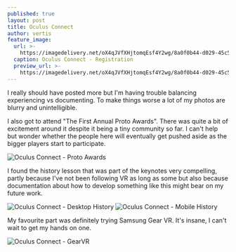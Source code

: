 ```yaml
---
published: true
layout: post
title: Oculus Connect
author: vertis
feature_image:
  url: >-
    https://imagedelivery.net/oX4qJVfXHjtomqEsf4Y2wg/8a0f0b44-d029-45c5-c9c5-8430fc13af00/w=800
  caption: Oculus Connect - Registration
  preview_url: >-
    https://imagedelivery.net/oX4qJVfXHjtomqEsf4Y2wg/8a0f0b44-d029-45c5-c9c5-8430fc13af00/w=450
---
```


I really should have posted more but I'm having trouble balancing experiencing vs documenting. To make things worse a lot of my photos are blurry and unintelligible.

I also got to attend "The First Annual Proto Awards". There was quite a bit of excitement around it despite it being a tiny community so far. I can't help but wonder whether the people here will eventually get pushed aside as the bigger players start to participate.

![Oculus Connect - Proto Awards](https://imagedelivery.net/oX4qJVfXHjtomqEsf4Y2wg/2b82c283-560a-491e-4f19-4790a5f4a700/w=800)

I found the history lesson that was part of the keynotes very compelling, partly because I've not been following VR as long as some but also because documentation about how to develop something like this might bear on my future work.

![Oculus Connect - Desktop History](https://imagedelivery.net/oX4qJVfXHjtomqEsf4Y2wg/75058ed7-f36b-4a25-454c-8688138c4000/w=800)
![Oculus Connect - Mobile History](https://imagedelivery.net/oX4qJVfXHjtomqEsf4Y2wg/a47d460d-006a-496d-35aa-04b68becf200/w=800)

My favourite part was definitely trying Samsung Gear VR. It's insane, I can't wait to get my hands on one.

![Oculus Connect - GearVR](https://imagedelivery.net/oX4qJVfXHjtomqEsf4Y2wg/a80f675f-4dbf-4300-4206-78897a0c9100/w=800)
